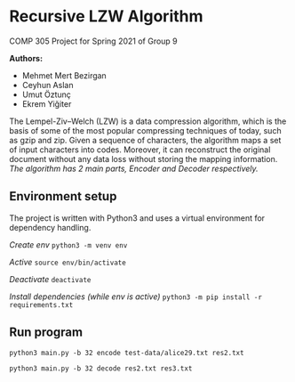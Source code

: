 # Recursive LZW Algorithm

COMP 305 Project for Spring 2021 of Group 9

**Authors:**

 - Mehmet Mert Bezirgan
 - Ceyhun Aslan
 - Umut Öztunç
 - Ekrem Yiğiter

The Lempel-Ziv–Welch (LZW) is a data compression algorithm, which is the basis of some of the most popular compressing techniques of today, such as gzip and zip. Given a sequence of characters, the algorithm maps a set of input characters into codes. Moreover, it can reconstruct the original document without any data loss without storing the mapping information. *The algorithm has 2 main parts, Encoder and Decoder respectively.*

## Environment setup

The project is written with Python3 and uses a virtual environment for dependency handling.

*Create env* `python3 -m venv env`

*Active* `source env/bin/activate`

*Deactivate* `deactivate`

*Install dependencies (while env is active)* `python3 -m pip install -r requirements.txt`

## Run program

`python3 main.py -b 32 encode test-data/alice29.txt res2.txt`

`python3 main.py -b 32 decode res2.txt res3.txt`
